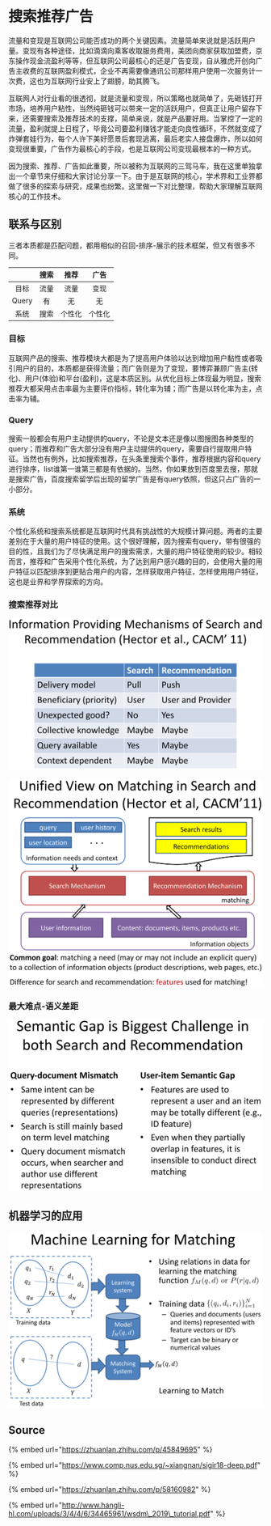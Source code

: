 # 搜索推荐广告

流量和变现是互联网公司能否成功的两个关键因素。流量简单来说就是活跃用户量。变现有各种途径，比如滴滴向乘客收取服务费用，美团向商家获取加盟费，京东操作现金流盈利等等，但互联网公司最核心的还是广告变现，自从雅虎开创向广告主收费的互联网盈利模式，企业不再需要像通讯公司那样用户使用一次服务计一次费，这也为互联网行业安上了翅膀，助其腾飞。

互联网人对行业看的很透彻，就是流量和变现，所以策略也就简单了，先砸钱打开市场，培养用户粘性，当然纯砸钱可以带来一定的活跃用户，但真正让用户留存下来，还需要搜索及推荐技术的支撑，简单来说，就是产品要好用。当掌控了一定的流量，盈利就提上日程了，毕竟公司要盈利赚钱才能走向良性循环，不然就变成了炸弹套娃行为，每个人许下美好愿景后套现逃离，最后老实人接盘爆炸，所以如何变现很重要，广告作为最核心的手段，也是互联网公司变现最根本的一种方式。

因为搜索、推荐、广告如此重要，所以被称为互联网的三驾马车，我在这里单独拿出一个章节来仔细和大家讨论分享一下。由于是互联网的核心，学术界和工业界都做了很多的探索与研究，成果也纷繁。这里做一下对比整理，帮助大家理解互联网核心的工作技术。

## 联系与区别

三者本质都是匹配问题，都用相似的召回-排序-展示的技术框架，但又有很多不同。

|  | 搜索 | 推荐 | 广告 |
| :---: | :---: | :---: | :---: |
| 目标 | 流量 | 流量 | 变现 |
| Query | 有 | 无 | 无 |
| 系统 | 搜索 | 个性化 | 个性化 |

### 目标

互联网产品的搜索、推荐模块大都是为了提高用户体验以达到增加用户黏性或者吸引用户的目的，本质都是获得流量；而广告则是为了变现，要博弈兼顾广告主\(转化\)、用户\(体验\)和平台\(盈利\)，这是本质区别。从优化目标上体现最为明显，搜索推荐大都采用点击率最为主要评价指标，转化率为辅；而广告是以转化率为主，点击率为辅。

### Query

搜索一般都会有用户主动提供的query，不论是文本还是像以图搜图各种类型的query；而推荐和广告大部分没有用户主动提供的query，需要自行提取用户特征。当然也有例外，比如搜索推荐，在头条里搜索个事件，推荐根据内容和query进行排序，list谁第一谁第三都是有依据的。当然，你如果放到百度里去搜，那就是搜索广告，百度搜索留学后出现的留学广告是有query依照，但这只占广告的一小部分。

### 系统

个性化系统和搜索系统都是互联网时代具有挑战性的大规模计算问题。两者的主要差别在于大量的用户特征的使用。这个很好理解，因为搜索有query，带有很强的目的性，且我们为了尽快满足用户的搜索需求，大量的用户特征使用的较少。相较而言，推荐和广告采用个性化系统，为了达到用户感兴趣的目的，会使用大量的用户特征以匹配排序到更贴合用户的内容，怎样获取用户特征，怎样使用用户特征，这也是业界和学界探索的方向。

### 搜索推荐对比

![](../../.gitbook/assets/screenshot-from-2019-04-05-10-28-26.png)

![](../../.gitbook/assets/screenshot-from-2019-04-05-10-29-20.png)

### 最大难点-语义差距

![](../../.gitbook/assets/screenshot-from-2019-04-05-10-30-07.png)

## 机器学习的应用

![](../../.gitbook/assets/screenshot-from-2019-04-05-10-32-11.png)

## Source

{% embed url="https://zhuanlan.zhihu.com/p/45849695" %}

{% embed url="https://www.comp.nus.edu.sg/~xiangnan/sigir18-deep.pdf" %}

{% embed url="https://zhuanlan.zhihu.com/p/58160982" %}

{% embed url="http://www.hangli-hl.com/uploads/3/4/4/6/34465961/wsdm\_2019\_tutorial.pdf" %}





